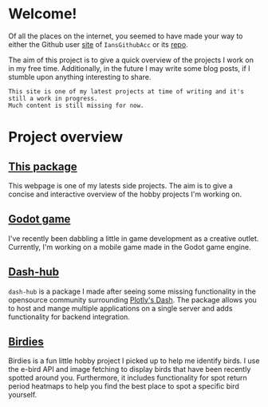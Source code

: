 # Welcome!
Of all the places on the internet, you seemed to have made your way to either the Github user [site](https://iansgithubacc.github.io/) of `IansGithubAcc` or its [repo](https://github.com/IansGithubAcc/IansGithubAcc.github.io).

The aim of this project is to give a quick overview of the projects I work on in my free time. Additionally, in the future I may write some blog posts, if I stumble upon anything interesting to share.

```{note}
This site is one of my latest projects at time of writing and it's still a work in progress. 
Much content is still missing for now. 
```

# Project overview 
## [This package](Projects/thispackage.md)
This webpage is one of my latests side projects. The aim is to give a concise and interactive overview of the hobby projects I'm working on.

## [Godot game](Projects/godotgame.md)
I've recently been dabbling a little in game development as a creative outlet. Currently, I'm working on a mobile game made in the Godot game engine.

## [Dash-hub](Projects/dash-hub.md)
`dash-hub` is a package I made after seeing some missing functionality in the opensource community surrounding [Plotly's Dash](https://dash.plotly.com/). The package allows you to host and mange multiple applications on a single server and adds functionality for backend integration.

## [Birdies](Projects/birdies.md)
Birdies is a fun little hobby project I picked up to help me identify birds. I use the e-bird API and image fetching to display birds that have been recently spotted around you. Furthermore, it includes functionality for spot return period heatmaps to help you find the best place to spot a specific bird yourself.
